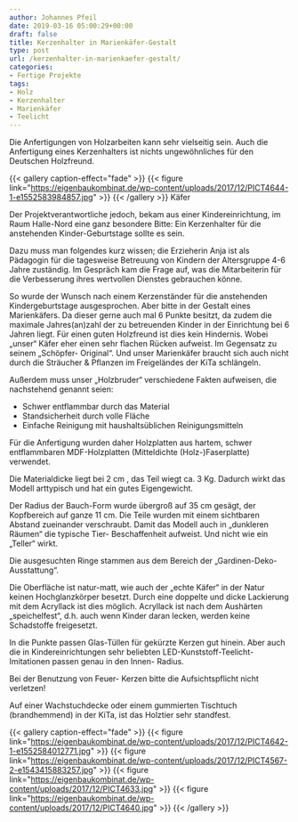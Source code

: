 ```yaml
---
author: Johannes Pfeil
date: 2019-03-16 05:00:29+00:00
draft: false
title: Kerzenhalter in Marienkäfer-Gestalt
type: post
url: /kerzenhalter-in-marienkaefer-gestalt/
categories:
- Fertige Projekte
tags:
- Holz
- Kerzenhalter
- Marienkäfer
- Teelicht
---
```


Die Anfertigungen von Holzarbeiten kann sehr vielseitig sein. Auch die Anfertigung eines Kerzenhalters ist nichts ungewöhnliches für den Deutschen Holzfreund.

<!-- more -->

{{< gallery caption-effect="fade" >}}
{{< figure link="https://eigenbaukombinat.de/wp-content/uploads/2017/12/PICT4644-1-e1552583984857.jpg" >}}
{{< /gallery >}}
Käfer



Der Projektverantwortliche jedoch, bekam aus einer Kindereinrichtung, im Raum Halle-Nord eine ganz besondere Bitte:
Ein Kerzenhalter für die anstehenden Kinder-Geburtstage sollte es sein.

Dazu muss man folgendes kurz wissen; die Erzieherin Anja ist als Pädagogin für die tagesweise Betreuung von Kindern der Altersgruppe 4-6 Jahre zuständig. Im Gespräch kam die Frage auf, was die Mitarbeiterin für die Verbesserung ihres wertvollen Dienstes gebrauchen könne.

So wurde der Wunsch nach einem Kerzenständer für die anstehenden Kindergeburtstage ausgesprochen. Aber bitte in der Gestalt eines Marienkäfers. Da dieser gerne auch mal 6 Punkte besitzt, da zudem die maximale Jahres(an)zahl der zu betreuenden Kinder in der Einrichtung bei 6 Jahren liegt.
Für einen guten Holzfreund ist dies kein Hindernis. Wobei „unser“ Käfer eher einen sehr flachen Rücken aufweist. Im Gegensatz zu seinem „Schöpfer- Original“. Und unser Marienkäfer braucht sich auch nicht durch die Sträucher & Pflanzen im Freigeländes der KiTa schlängeln.

Außerdem muss unser „Holzbruder“ verschiedene Fakten aufweisen, die nachstehend genannt seien:  
* Schwer entflammbar durch das Material  
* Standsicherheit durch volle Fläche  
* Einfache Reinigung mit haushaltsüblichen Reinigungsmitteln  

Für die Anfertigung wurden daher Holzplatten aus hartem, schwer entflammbaren MDF-Holzplatten (Mitteldichte (Holz-)Faserplatte) verwendet.

Die Materialdicke liegt bei 2 cm , das Teil wiegt ca. 3 Kg. Dadurch wirkt das Modell arttypisch und hat ein gutes Eigengewicht.

Der Radius der Bauch-Form wurde übergroß auf 35 cm gesägt, der Kopfbereich auf ganze 11 cm. Die Teile wurden mit einem sichtbaren Abstand zueinander verschraubt. Damit das Modell auch in „dunkleren Räumen“ die typische Tier- Beschaffenheit aufweist. Und nicht wie ein „Teller“ wirkt.

Die ausgesuchten Ringe stammen aus dem Bereich der „Gardinen-Deko-Ausstattung“.

Die Oberfläche ist natur-matt, wie auch der „echte Käfer“ in der Natur keinen Hochglanzkörper besetzt. Durch eine doppelte und dicke Lackierung mit dem Acryllack ist dies möglich. Acryllack ist nach dem Aushärten „speichelfest“, d.h. auch wenn Kinder daran lecken, werden keine Schadstoffe freigesetzt.

In die Punkte passen Glas-Tüllen für gekürzte Kerzen gut hinein. Aber auch die in Kindereinrichtungen sehr beliebten LED-Kunststoff-Teelicht-Imitationen passen genau in den Innen- Radius.

Bei der Benutzung von Feuer- Kerzen bitte die Aufsichtspflicht nicht verletzen!

Auf einer Wachstuchdecke oder einem gummierten Tischtuch (brandhemmend) in der KiTa, ist das Holztier sehr standfest.


{{< gallery caption-effect="fade" >}}
{{< figure link="https://eigenbaukombinat.de/wp-content/uploads/2017/12/PICT4642-1-e1552584012771.jpg" >}}
{{< figure link="https://eigenbaukombinat.de/wp-content/uploads/2017/12/PICT4567-2-e1543415883257.jpg" >}}
{{< figure link="https://eigenbaukombinat.de/wp-content/uploads/2017/12/PICT4633.jpg" >}}
{{< figure link="https://eigenbaukombinat.de/wp-content/uploads/2017/12/PICT4640.jpg" >}}
{{< /gallery >}}













